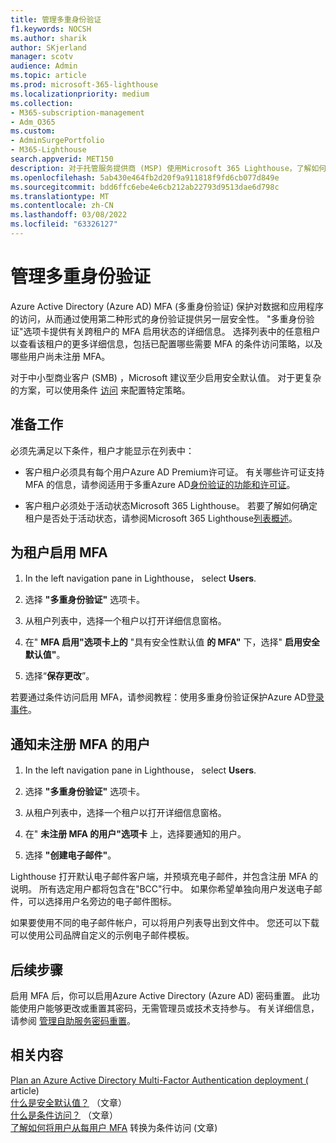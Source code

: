 ```yaml
---
title: 管理多重身份验证
f1.keywords: NOCSH
ms.author: sharik
author: SKjerland
manager: scotv
audience: Admin
ms.topic: article
ms.prod: microsoft-365-lighthouse
ms.localizationpriority: medium
ms.collection:
- M365-subscription-management
- Adm_O365
ms.custom:
- AdminSurgePortfolio
- M365-Lighthouse
search.appverid: MET150
description: 对于托管服务提供商 (MSP) 使用Microsoft 365 Lighthouse，了解如何管理多重身份验证。
ms.openlocfilehash: 5ab430e464fb2d20f9a911818f9fd6cb077d849e
ms.sourcegitcommit: bdd6ffc6ebe4e6cb212ab22793d9513dae6d798c
ms.translationtype: MT
ms.contentlocale: zh-CN
ms.lasthandoff: 03/08/2022
ms.locfileid: "63326127"
---
```

# <a name="manage-multifactor-authentication"></a>管理多重身份验证

Azure Active Directory (Azure AD) MFA (多重身份验证) 保护对数据和应用程序的访问，从而通过使用第二种形式的身份验证提供另一层安全性。 "多重身份验证"选项卡提供有关跨租户的 MFA 启用状态的详细信息。 选择列表中的任意租户以查看该租户的更多详细信息，包括已配置哪些需要 MFA 的条件访问策略，以及哪些用户尚未注册 MFA。

对于中小型商业客户 (SMB) ，Microsoft 建议至少启用安全默认值。[](/azure/active-directory/fundamentals/concept-fundamentals-security-defaults) 对于更复杂的方案，可以使用条件 [访问](/azure/active-directory/conditional-access/overview) 来配置特定策略。

## <a name="before-you-begin"></a>准备工作

必须先满足以下条件，租户才能显示在列表中：

- 客户租户必须具有每个用户Azure AD Premium许可证。 有关哪些许可证支持 MFA 的信息，请参阅适用于多重Azure AD[身份验证的功能和许可证](/azure/active-directory/authentication/concept-mfa-licensing)。

- 客户租户必须处于活动状态Microsoft 365 Lighthouse。 若要了解如何确定租户是否处于活动状态，请参阅Microsoft 365 Lighthouse[列表概述](/microsoft-365/lighthouse/m365-lighthouse-tenant-list-overview)。

## <a name="enable-mfa-for-a-tenant"></a>为租户启用 MFA

1. In the left navigation pane in Lighthouse， select **Users**.

2. 选择 **"多重身份验证"** 选项卡。

3. 从租户列表中，选择一个租户以打开详细信息窗格。

4. 在" **MFA 启用"选项卡上的** "具有安全性默认值 **的 MFA"** 下，选择" **启用安全默认值"**。

5. 选择“**保存更改**”。

若要通过条件访问启用 MFA，请参阅教程：使用多重身份验证保护Azure AD[登录事件](/azure/active-directory/authentication/tutorial-enable-azure-mfa)。

## <a name="notify-users-who-arent-registered-for-mfa"></a>通知未注册 MFA 的用户

1. In the left navigation pane in Lighthouse， select **Users**.

2. 选择 **"多重身份验证"** 选项卡。

3. 从租户列表中，选择一个租户以打开详细信息窗格。

4. 在" **未注册 MFA 的用户"选项卡** 上，选择要通知的用户。

5. 选择 **"创建电子邮件"**。

Lighthouse 打开默认电子邮件客户端，并预填充电子邮件，并包含注册 MFA 的说明。 所有选定用户都将包含在"BCC"行中。 如果你希望单独向用户发送电子邮件，可以选择用户名旁边的电子邮件图标。

如果要使用不同的电子邮件帐户，可以将用户列表导出到文件中。 您还可以下载可以使用公司品牌自定义的示例电子邮件模板。

## <a name="next-steps"></a>后续步骤

启用 MFA 后，你可以启用Azure Active Directory (Azure AD) 密码重置。 此功能使用户能够更改或重置其密码，无需管理员或技术支持参与。 有关详细信息，请参阅 [管理自助服务密码重置](m365-lighthouse-manage-sspr.md)。

## <a name="related-content"></a>相关内容

[Plan an Azure Active Directory Multi-Factor Authentication deployment (](/azure/active-directory/authentication/howto-mfa-getstarted) article) \
[什么是安全默认值？](/azure/active-directory/fundamentals/concept-fundamentals-security-defaults) （文章）\
[什么是条件访问？](/azure/active-directory/conditional-access/overview) （文章）\
[了解如何将用户从每用户 MFA](/azure/active-directory/authentication/howto-mfa-getstarted#convert-users-from-per-user-mfa-to-conditional-access-based-mfa) 转换为条件访问 (文章) 

